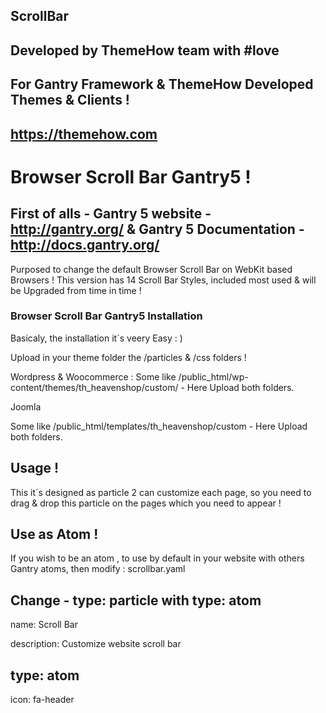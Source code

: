 ## ScrollBar

## Developed by ThemeHow team with #love 

## For Gantry Framework  &   ThemeHow Developed Themes & Clients !

## https://themehow.com

# Browser Scroll Bar Gantry5 !

## First of alls - Gantry 5 website - http://gantry.org/ & Gantry 5 Documentation - http://docs.gantry.org/
Purposed to change the default Browser Scroll Bar on WebKit based Browsers !
This version has 14 Scroll Bar Styles, included most used & will be Upgraded from time in time !

###   Browser Scroll Bar Gantry5 Installation

Basicaly, the installation it´s veery Easy : )

Upload in your theme folder the /particles & /css folders !

Wordpress & Woocommerce : 
Some like /public_html/wp-content/themes/th_heavenshop/custom/  - Here Upload both folders.

Joomla 

Some like /public_html/templates/th_heavenshop/custom  - Here Upload both folders.

## Usage !

This it´s designed as particle 2 can customize each page, so you need to drag & drop this particle on the pages which you need to appear !

## Use as Atom !

If you wish to be an atom , to use by default in your website with others Gantry atoms, then modify : scrollbar.yaml

 ## Change -  type: particle with type: atom 

 name: Scroll Bar
 
description: Customize website scroll bar

## type: atom

icon: fa-header


